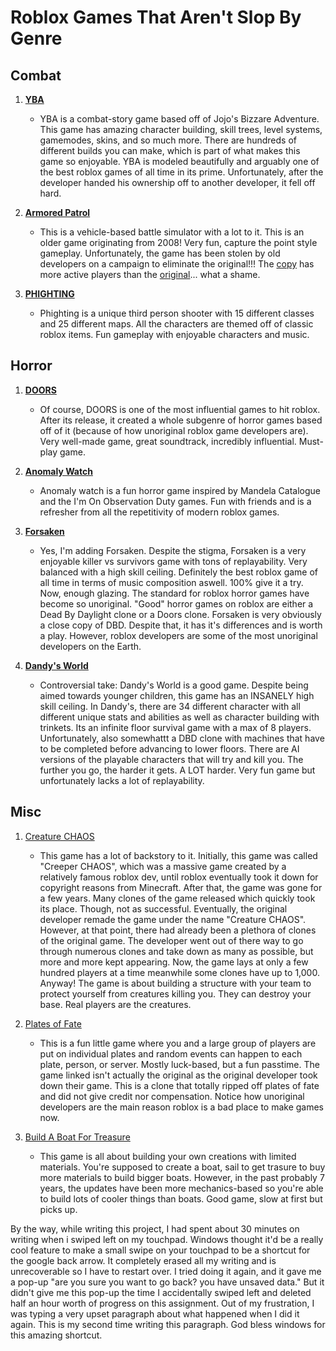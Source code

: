 # Roblox Games That Aren't Slop By Genre


## Combat
1. [**YBA**](https://www.roblox.com/games/2809202155/Your-Bizarre-Adventure)
   - YBA is a combat-story game based off of Jojo's Bizzare Adventure. This game has amazing character building, skill trees, level systems, gamemodes, skins, and so much more. There are hundreds of different builds you can make, which is part of what makes this game so enjoyable. YBA is modeled beautifully and arguably one of the best roblox games of all time in its prime. Unfortunately, after the developer handed his ownership off to another developer, it fell off hard. 

2. [**Armored Patrol**](https://www.roblox.com/games/1340132428/Armored-Patrol-v9-5)
   - This is a vehicle-based battle simulator with a lot to it. This is an older game originating from 2008! Very fun, capture the point style gameplay. Unfortunately, the game has been stolen by old developers on a campaign to eliminate the original!!! The [copy](https://www.roblox.com/games/10518166490/ARMORED-PATROL) has more active players than the [original](https://www.roblox.com/games/1340132428/Armored-Patrol-v9-5)... what a shame.
     
4. [**PHIGHTING**](https://www.roblox.com/games/7138009149/PHIGHTING-ALPHA)
   - Phighting is a unique third person shooter with 15 different classes and 25 different maps. All the characters are themed off of classic roblox items. Fun gameplay with enjoyable characters and music.
     
## Horror
 1. [**DOORS**](https://www.roblox.com/games/6516141723/DOORS)
    - Of course, DOORS is one of the most influential games to hit roblox. After its release, it created a whole subgenre of horror games based off of it (because of how unoriginal roblox game developers are). Very well-made game, great soundtrack, incredibly influential. Must-play game.

2. [**Anomaly Watch**](https://www.roblox.com/games/15694887572/CHURCH-Anomaly-Watch)
    - Anomaly watch is a fun horror game inspired by Mandela Catalogue and the I'm On Observation Duty games. Fun with friends and is a refresher from all the repetitivity of modern roblox games.

3. [**Forsaken**](https://www.roblox.com/games/18687417158/Forsaken)
    - Yes, I'm adding Forsaken. Despite the stigma, Forsaken is a very enjoyable killer vs survivors game with tons of replayability. Very balanced with a high skill ceiling. Definitely the best roblox game of all time in terms of music composition aswell. 100% give it a try. Now, enough glazing. The standard for roblox horror games have become so unoriginal. "Good" horror games on roblox are either a Dead By Daylight clone or a Doors clone. Forsaken is very obviously a close copy of DBD. Despite that, it has it's differences and is worth a play. However, roblox developers are some of the most unoriginal developers on the Earth.

4. [**Dandy's World**](https://www.roblox.com/games/16116270224/Dandys-World-ALPHA)
    - Controversial take: Dandy's World is a good game. Despite being aimed towards younger children, this game has an INSANELY high skill ceiling. In Dandy's, there are 34 different character with all different unique stats and abilities as well as character building with trinkets. Its an infinite floor survival game with a max of 8 players. Unfortunately, also somewhattt a DBD clone with machines that have to be completed before advancing to lower floors. There are AI versions of the playable characters that will try and kill you. The further you go, the harder it gets. A LOT harder. Very fun game but unfortunately lacks a lot of replayability.  

## Misc

1. [Creature CHAOS](https://www.roblox.com/games/10785055221/Creature-CHAOS)
    - This game has a lot of backstory to it. Initially, this game was called "Creeper CHAOS", which was a massive game created by a relatively famous roblox dev, until roblox eventually took it down for copyright reasons from Minecraft. After that, the game was gone for a few years. Many clones of the game released which quickly took its place. Though, not as successful. Eventually, the original developer remade the game under the name "Creature CHAOS". However, at that point, there had already been a plethora of clones of the original game. The developer went out of there way to go through numerous clones and take down as many as possible, but more and more kept appearing. Now, the game lays at only a few hundred players at a time meanwhile some clones have up to 1,000. Anyway! The game is about building a structure with your team to protect yourself from creatures killing you. They can destroy your base. Real players are the creatures.

1. [Plates of Fate](https://www.roblox.com/games/4783966408/Plates-of-Fate-Remastered)
   - This is a fun little game where you and a large group of players are put on individual plates and random events can happen to each plate, person, or server. Mostly luck-based, but a fun passtime. The game linked isn't actually the original as the original developer took down their game. This is a clone that totally ripped off plates of fate and did not give credit nor compensation. Notice how unoriginal developers are the main reason roblox is a bad place to make games now.

3. [Build A Boat For Treasure](https://www.roblox.com/games/537413528/Build-A-Boat-For-Treasure)
   - This game is all about building your own creations with limited materials. You're supposed to create a boat, sail to get trasure to buy more materials to build bigger boats. However, in the past probably 7 years, the updates have been more mechanics-based so you're able to build lots of cooler things than boats. Good game, slow at first but picks up.




















By the way, while writing this project, I had spent about 30 minutes on writing when i swiped left on my touchpad. Windows thought it'd be a really cool feature to make a small swipe on your touchpad to be a shortcut for the google back arrow. It completely erased all my writing and is unrecoverable so I have to restart over. I tried doing it again, and it gave me a pop-up "are you sure you want to go back? you have unsaved data." But it didn't give me this pop-up the time I accidentally swiped left and deleted half an hour worth of progress on this assignment. Out of my frustration, I was typing a very upset paragraph about what happened when I did it again. This is my second time writing this paragraph. God bless windows for this amazing shortcut.
